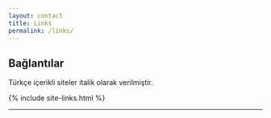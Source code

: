 ```yaml
---
layout: contact
title: Links
permalink: /links/
---
```

<h2>Bağlantılar</h2>
Türkçe içerikli siteler italik olarak verilmiştir.

{% include site-links.html %}

---
